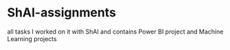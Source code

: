 # ShAI-assignments
all tasks I worked on it with ShAI and contains Power BI project and Machine Learning projects
